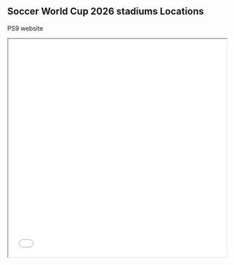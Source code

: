 ## Soccer World Cup 2026 stadiums Locations

PS9 website

<iframe src="stadiums.html" height="500" width="500"></iframe>
